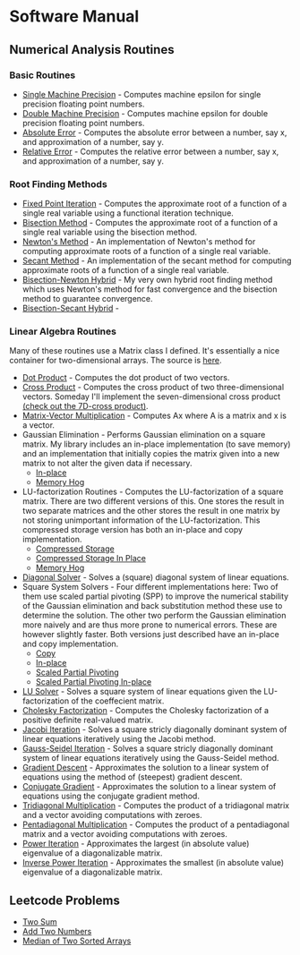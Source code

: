 # Software Manual

## Numerical Analysis Routines

### Basic Routines
* [Single Machine Precision](./single_macheps.md) - Computes machine epsilon for single precision floating point numbers. 
* [Double Machine Precision](./double_macheps.md) - Computes machine epsilon for double precision floating point numbers.
* [Absolute Error](./abs_err.md) - Computes the absolute error between a number, say x, and approximation of a number, say y. 
* [Relative Error](./rel_err.md) - Computes the relative error between a number, say x, and approximation of a number, say y.

### Root Finding Methods
* [Fixed Point Iteration](./fixed_point.md) - Computes the approximate root of a function of a single real variable using a functional iteration technique. 
* [Bisection Method](./bisection.md) - Computes the approximate root of a function of a single real variable using the bisection method. 
* [Newton's Method](./newton.md) - An implementation of Newton's method for computing approximate roots of a function of a single real variable. 
* [Secant Method](./secant.md) - An implementation of the secant method for computing approximate roots of a function of a single real variable.
* [Bisection-Newton Hybrid](./bisectNewtonHybrid.md) - My very own hybrid root finding method which uses Newton's
method for fast convergence and the bisection method to guarantee convergence. 
* [Bisection-Secant Hybrid](./bisectSecantHybrid.md) -  

### Linear Algebra Routines 
Many of these routines use a Matrix class I defined. It's essentially a nice container for two-dimensional arrays. The source is [here](../src/Matrix.cpp).  
* [Dot Product](./dot_product.md) - Computes the dot product of two vectors. 
* [Cross Product](./cross_product.md) - Computes the cross product of two three-dimensional vectors. Someday I'll implement the seven-dimensional cross product [(check out the 7D-cross product)](https://en.wikipedia.org/wiki/Seven-dimensional_cross_product#Coordinate_expressions). 
* [Matrix-Vector Multiplication](./left_matrix_vector_mult.md) - Computes Ax where A is a matrix and x is a vector. 
* Gaussian Elimination - Performs Gaussian elimination on a square matrix. My library includes an
in-place implementation (to save memory) and an implementation that initially copies the matrix given
into a new matrix to not alter the given data if necessary. 
    * [In-place](./gauss_elim_square_in_place.md)
    * [Memory Hog](./gauss_elim_square.md)
* LU-factorization Routines - Computes the LU-factorization of a square matrix. There are two different versions of this. One stores the result in two separate matrices and the other stores the result in one matrix by not storing unimportant information of the LU-factorization. This compressed storage version has both an in-place and copy implementation.  
    * [Compressed Storage](./LU_compressed.md)
    * [Compressed Storage In Place](./LU_compressed_in_place.md)
    * [Memory Hog](./LU.md) 
* [Diagonal Solver](./diagonal_solve.md) - Solves a (square) diagonal system of linear equations. 
* Square System Solvers - Four different implementations here: Two of them use scaled partial pivoting (SPP) to improve the numerical stability of the Gaussian elimination and back substitution method these use to determine the solution. The other two perform the Gaussian elimination more naively and are thus more prone to numerical errors. These are however slightly faster. Both versions just described have an in-place and copy implementation.
    * [Copy](./square_solve.md)    
    * [In-place](./square_solve_in_place.md)
    * [Scaled Partial Pivoting](./square_solve_spp.md)
    * [Scaled Partial Pivoting In-place](./square_solve_spp_in_place.md)
* [LU Solver](./LU_solve.md) - Solves a square system of linear equations given the LU-factorization of the coeffecient matrix. 
* [Cholesky Factorization](./cholesky.md) - Computes the Cholesky factorization of a positive definite real-valued matrix.
* [Jacobi Iteration](./jacobi_iteration.md) - Solves a square stricly diagonally dominant system of linear equations iteratively using the Jacobi method. 
* [Gauss-Seidel Iteration](./gauss_seidel_iteration.md) - Solves a square stricly diagonally dominant system of linear equations iteratively using the Gauss-Seidel method. 
* [Gradient Descent](./gradient_descent.md) - Approximates the solution to a linear system of equations using the method of (steepest) gradient descent. 
* [Conjugate Gradient](./conjugate_gradient.md) - Approximates the solution to a linear system of equations using the conjugate gradient method. 
* [Tridiagonal Multiplication](./tridiag_mult.md) - Computes the product of a tridiagonal matrix and a vector avoiding computations with zeroes.
* [Pentadiagonal Multiplication](./pentadiag_mult.md) - Computes the product of a pentadiagonal matrix and a vector avoiding computations with zeroes.
* [Power Iteration](./power_iteration.md) - Approximates the largest (in absolute value) eigenvalue of a diagonalizable matrix.
* [Inverse Power Iteration](./inverse_power_iteration.md) - Approximates the smallest (in absolute value) eigenvalue of a diagonalizable matrix.

## Leetcode Problems
* [Two Sum](./two_sum.md)
* [Add Two Numbers](./add_two_numbers.md)
* [Median of Two Sorted Arrays](./median_sorted_arrays.md)


